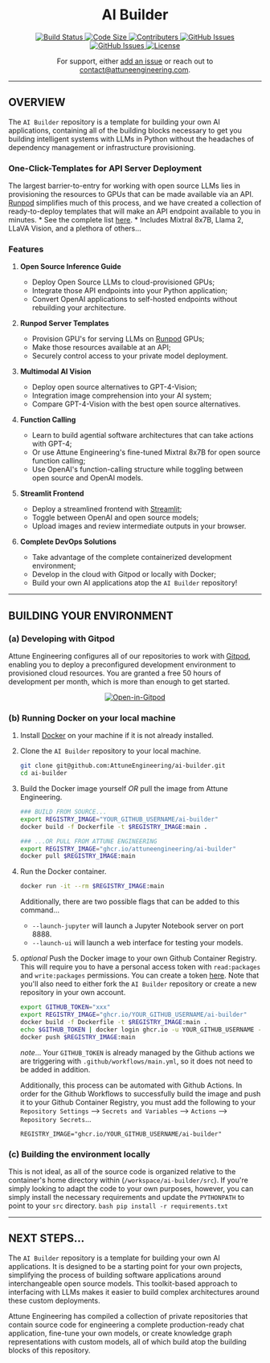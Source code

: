 
<div align="center">
    <h1>AI Builder</h1>
</div>

<div align="center">
  <!-- Build Status -->
  <a href="https://github.com/AttuneEngineering/ai-builder/actions">
    <img src="https://github.com/AttuneEngineering/ai-builder/actions/workflows/main.yml/badge.svg" alt="Build Status" />
  </a>
  <!-- Code Size -->
  <a href="">
    <img src="https://img.shields.io/github/languages/code-size/attuneengineering/ai-builder" alt="Code Size" />
  </a>
  <!-- Contributers -->
  <a href="https://github.com/attuneengineering/ai-builder/graphs/contributors">
    <img src="https://img.shields.io/github/contributors/attuneengineering/ai-builder.svg" alt="Contributers" />
  </a>
  <!-- GitHub Issues -->
  <a href="https://github.com/attuneengineering/ai-builder/issues">
    <img src="https://img.shields.io/github/issues/attuneengineering/ai-builder.svg" alt="GitHub Issues" />
  </a>
  <!-- Forks -->
  <a href="https://github.com/attuneengineering/ai-builder/network/members">
    <img src="https://img.shields.io/github/forks/attuneengineering/ai-builder.svg" alt="GitHub Issues" />
  </a>
  <!-- License -->
  <a href="https://opensource.org/licenses/MIT">
    <img src="https://img.shields.io/badge/license-MIT-blue.svg" alt="License" />
  </a>
</div>

<div align="center">
    <p>For support, either <a href="https://github.com/AttuneEngineering/ai-builder/issues/new/choose"> add an issue</a> or reach out to <a href="mailto:contact@attuneengineering.com">contact@attuneengineering.com</a>.</p>
</div>

---

## OVERVIEW

The `AI Builder` repository is a template for building your own AI applications, containing all of the building blocks necessary to get you building intelligent systems with LLMs in Python without the headaches of dependency management or infrastructure provisioning.

### One-Click-Templates for API Server Deployment

The largest barrier-to-entry for working with open source LLMs lies in provisioning the resources to GPUs that can be made available via an API. <a href="https://runpod.io?ref=zdeyr0zx" target="_blank">Runpod</a> simplifies much of this process, and we have created a collection of ready-to-deploy templates that will make an API endpoint available to you in minutes.
    * See the complete list <a href="https://attuneengineering.com/models" target="_blank">here</a>.
    * Includes Mixtral 8x7B, Llama 2, LLaVA Vision, and a plethora of others...

### Features

1. **Open Source Inference Guide**
    * Deploy Open Source LLMs to cloud-provisioned GPUs;
    * Integrate those API endpoints into your Python application;
    * Convert OpenAI applications to self-hosted endpoints without rebuilding your architecture.

2. **Runpod Server Templates**
    * Provision GPU's for serving LLMs on <a href="https://runpod.io?ref=zdeyr0zx" target="_blank">Runpod</a> GPUs;
    * Make those resources available at an API;
    * Securely control access to your private model deployment.

3. **Multimodal AI Vision**
    * Deploy open source alternatives to GPT-4-Vision;
    * Integration image comprehension into your AI system;
    * Compare GPT-4-Vision with the best open source alternatives.

4. **Function Calling**
    * Learn to build agential software architectures that can take actions with GPT-4;
    * Or use Attune Engineering's fine-tuned Mixtral 8x7B for open source function calling;
    * Use OpenAI's function-calling structure while toggling between open source and OpenAI models.

5. **Streamlit Frontend**
    * Deploy a streamlined frontend with <a href="https://streamlit.io/generative-ai" target="_blank">Streamlit</a>;
    * Toggle between OpenAI and open source models;
    * Upload images and review intermediate outputs in your browser.

6. **Complete DevOps Solutions**
    * Take advantage of the complete containerized development environment;
    * Develop in the cloud with Gitpod or locally with Docker;
    * Build your own AI applications atop the `AI Builder` repository!

---

## BUILDING YOUR ENVIRONMENT

### (a) Developing with Gitpod

Attune Engineering configures all of our repositories to work with [Gitpod](https://www.gitpod.io/docs/configure/workspaces), enabling you to deploy a preconfigured development environment to provisioned cloud resources. You are granted a free 50 hours of development per month, which is more than enough to get started.

<div align="center">
    <a href="https://gitpod.io/#https://github.com/AttuneEngineering/ai-builder"><img src="https://gitpod.io/button/open-in-gitpod.svg" alt="Open-in-Gitpod"></a>
</div>

### (b) Running Docker on your local machine

1. Install [Docker](https://docs.docker.com/get-docker/) on your machine if it is not already installed.

2. Clone the `AI Builder` repository to your local machine.
    ```bash
    git clone git@github.com:AttuneEngineering/ai-builder.git
    cd ai-builder
    ```

3. Build the Docker image yourself _OR_ pull the image from Attune Engineering.
    ```bash
    ### BUILD FROM SOURCE...
    export REGISTRY_IMAGE="YOUR_GITHUB_USERNAME/ai-builder"
    docker build -f Dockerfile -t $REGISTRY_IMAGE:main .

    ### ...OR PULL FROM ATTUNE ENGINEERING
    export REGISTRY_IMAGE="ghcr.io/attuneengineering/ai-builder"
    docker pull $REGISTRY_IMAGE:main
    ```

4. Run the Docker container.
    ```bash
    docker run -it --rm $REGISTRY_IMAGE:main
    ```
    Additionally, there are two possible flags that can be added to this command...
      * `--launch-jupyter` will launch a Jupyter Notebook server on port 8888.
      * `--launch-ui` will launch a web interface for testing your models.

5. _optional_ Push the Docker image to your own Github Container Registry.
    This will require you to have a personal access token with `read:packages` and `write:packages` permissions. You can create a token [here](https://github.com/settings/tokens). Note that you'll also need to either fork the `AI Builder` repository or create a new repository in your own account.
    ```bash
    export GITHUB_TOKEN="xxx" 
    export REGISTRY_IMAGE="ghcr.io/YOUR_GITHUB_USERNAME/ai-builder"
    docker build -f Dockerfile -t $REGISTRY_IMAGE:main .
    echo $GITHUB_TOKEN | docker login ghcr.io -u YOUR_GITHUB_USERNAME --password-stdin
    docker push $REGISTRY_IMAGE:main
    ```
    _note_... Your `GITHUB_TOKEN` is already managed by the Github actions we are triggering with `.github/workflows/main.yml`, so it does not need to be added in addition.

    Additionally, this process can be automated with Github Actions. In order for the Github Workflows to successfully build the image and push it to your Github Container Registry, you must add the following to your `Repository Settings` --> `Secrets and Variables` --> `Actions` --> `Repository Secrets`...
    ```
    REGISTRY_IMAGE="ghcr.io/YOUR_GITHUB_USERNAME/ai-builder"
    ```

### (c) Building the environment locally

This is not ideal, as all of the source code is organized relative to the container's home directory within (`/workspace/ai-builder/src`). If you're simply looking to adapt the code to your own purposes, however, you can simply install the necessary requirements and update the `PYTHONPATH` to point to your `src` directory.
    ```bash
    pip install -r requirements.txt
    ```

---

## NEXT STEPS...

The `AI Builder` repository is a template for building your own AI applications. It is designed to be a starting point for your own projects, simplifying the process of building software applications around interchangeable open source models. This toolkit-based approach to interfacing with LLMs makes it easier to build complex architectures around these custom deployments.

Attune Engineering has compiled a collection of private repositories that contain source code for engineering a complete production-ready chat application, fine-tune your own models, or create knowledge graph representations with custom models, all of which build atop the building blocks of this repository.
